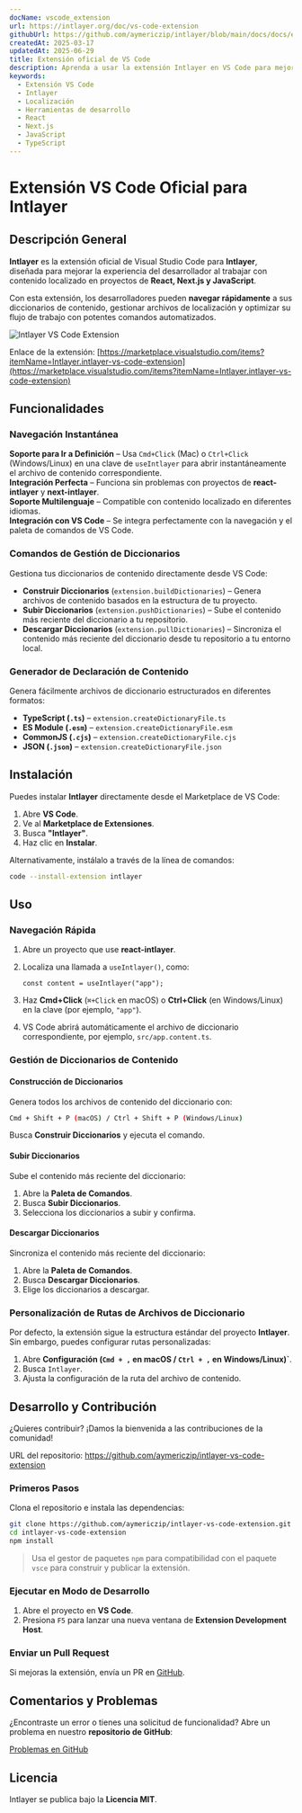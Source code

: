 ```yaml
---
docName: vscode_extension
url: https://intlayer.org/doc/vs-code-extension
githubUrl: https://github.com/aymericzip/intlayer/blob/main/docs/docs/en/vs_code_extension.md
createdAt: 2025-03-17
updatedAt: 2025-06-29
title: Extensión oficial de VS Code
description: Aprenda a usar la extensión Intlayer en VS Code para mejorar su flujo de trabajo. Navegue rápidamente entre los contenidos localizados y administre sus diccionarios de manera eficiente.
keywords:
  - Extensión VS Code
  - Intlayer
  - Localización
  - Herramientas de desarrollo
  - React
  - Next.js
  - JavaScript
  - TypeScript
---
```


# Extensión VS Code Oficial para Intlayer

## Descripción General

**Intlayer** es la extensión oficial de Visual Studio Code para **Intlayer**, diseñada para mejorar la experiencia del desarrollador al trabajar con contenido localizado en proyectos de **React, Next.js y JavaScript**.

Con esta extensión, los desarrolladores pueden **navegar rápidamente** a sus diccionarios de contenido, gestionar archivos de localización y optimizar su flujo de trabajo con potentes comandos automatizados.

![Intlayer VS Code Extension](https://github.com/aymericzip/intlayer/blob/main/docs/assets/vs_code_extension_demo.gif)

Enlace de la extensión: [https://marketplace.visualstudio.com/items?itemName=Intlayer.intlayer-vs-code-extension](https://marketplace.visualstudio.com/items?itemName=Intlayer.intlayer-vs-code-extension)

## Funcionalidades

### Navegación Instantánea

**Soporte para Ir a Definición** – Usa `Cmd+Click` (Mac) o `Ctrl+Click` (Windows/Linux) en una clave de `useIntlayer` para abrir instantáneamente el archivo de contenido correspondiente.  
**Integración Perfecta** – Funciona sin problemas con proyectos de **react-intlayer** y **next-intlayer**.  
**Soporte Multilenguaje** – Compatible con contenido localizado en diferentes idiomas.  
**Integración con VS Code** – Se integra perfectamente con la navegación y el paleta de comandos de VS Code.

### Comandos de Gestión de Diccionarios

Gestiona tus diccionarios de contenido directamente desde VS Code:

- **Construir Diccionarios** (`extension.buildDictionaries`) – Genera archivos de contenido basados en la estructura de tu proyecto.
- **Subir Diccionarios** (`extension.pushDictionaries`) – Sube el contenido más reciente del diccionario a tu repositorio.
- **Descargar Diccionarios** (`extension.pullDictionaries`) – Sincroniza el contenido más reciente del diccionario desde tu repositorio a tu entorno local.

### Generador de Declaración de Contenido

Genera fácilmente archivos de diccionario estructurados en diferentes formatos:

- **TypeScript (`.ts`)** – `extension.createDictionaryFile.ts`
- **ES Module (`.esm`)** – `extension.createDictionaryFile.esm`
- **CommonJS (`.cjs`)** – `extension.createDictionaryFile.cjs`
- **JSON (`.json`)** – `extension.createDictionaryFile.json`

## Instalación

Puedes instalar **Intlayer** directamente desde el Marketplace de VS Code:

1. Abre **VS Code**.
2. Ve al **Marketplace de Extensiones**.
3. Busca **"Intlayer"**.
4. Haz clic en **Instalar**.

Alternativamente, instálalo a través de la línea de comandos:

```sh
code --install-extension intlayer
```

## Uso

### Navegación Rápida

1. Abre un proyecto que use **react-intlayer**.
2. Localiza una llamada a `useIntlayer()`, como:

   ```tsx
   const content = useIntlayer("app");
   ```

3. Haz **Cmd+Click** (`⌘+Click` en macOS) o **Ctrl+Click** (en Windows/Linux) en la clave (por ejemplo, `"app"`).
4. VS Code abrirá automáticamente el archivo de diccionario correspondiente, por ejemplo, `src/app.content.ts`.

### Gestión de Diccionarios de Contenido

#### Construcción de Diccionarios

Genera todos los archivos de contenido del diccionario con:

```sh
Cmd + Shift + P (macOS) / Ctrl + Shift + P (Windows/Linux)
```

Busca **Construir Diccionarios** y ejecuta el comando.

#### Subir Diccionarios

Sube el contenido más reciente del diccionario:

1. Abre la **Paleta de Comandos**.
2. Busca **Subir Diccionarios**.
3. Selecciona los diccionarios a subir y confirma.

#### Descargar Diccionarios

Sincroniza el contenido más reciente del diccionario:

1. Abre la **Paleta de Comandos**.
2. Busca **Descargar Diccionarios**.
3. Elige los diccionarios a descargar.

### Personalización de Rutas de Archivos de Diccionario

Por defecto, la extensión sigue la estructura estándar del proyecto **Intlayer**. Sin embargo, puedes configurar rutas personalizadas:

1. Abre **Configuración (`Cmd + ,` en macOS / `Ctrl + ,` en Windows/Linux)`**.
2. Busca `Intlayer`.
3. Ajusta la configuración de la ruta del archivo de contenido.

## Desarrollo y Contribución

¿Quieres contribuir? ¡Damos la bienvenida a las contribuciones de la comunidad!

URL del repositorio: https://github.com/aymericzip/intlayer-vs-code-extension

### Primeros Pasos

Clona el repositorio e instala las dependencias:

```sh
git clone https://github.com/aymericzip/intlayer-vs-code-extension.git
cd intlayer-vs-code-extension
npm install
```

> Usa el gestor de paquetes `npm` para compatibilidad con el paquete `vsce` para construir y publicar la extensión.

### Ejecutar en Modo de Desarrollo

1. Abre el proyecto en **VS Code**.
2. Presiona `F5` para lanzar una nueva ventana de **Extension Development Host**.

### Enviar un Pull Request

Si mejoras la extensión, envía un PR en [GitHub](https://github.com/aymericzip/intlayer-vs-code-extension).

## Comentarios y Problemas

¿Encontraste un error o tienes una solicitud de funcionalidad? Abre un problema en nuestro **repositorio de GitHub**:

[Problemas en GitHub](https://github.com/aymericzip/intlayer-vs-code-extension/issues)

## Licencia

Intlayer se publica bajo la **Licencia MIT**.

